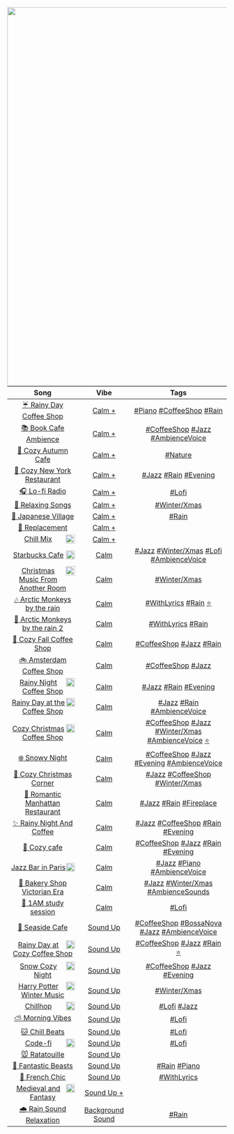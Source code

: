 <img style="float: left"  width="871" src="https://github.com/joanafonsogomes/AmbienceSongs/blob/main/Images/header.JPG">

| Song                                                                                                                                                                                      | Vibe                                                                                                        | Tags                                                                                                                                                                                                                                                                                                                                                                                                                                                                                                               |
|:-----------------------------------------------------------------------------------------------------------------------------------------------------------------------------------------:|:-----------------------------------------------------------------------------------------------------------:|:------------------------------------------------------------------------------------------------------------------------------------------------------------------------------------------------------------------------------------------------------------------------------------------------------------------------------------------------------------------------------------------------------------------------------------------------------------------------------------------------------------------:|
| [:umbrella: Rainy Day Coffee Shop](https://youtu.be/mkgylOJSdhE)                                                                                                                          | [Calm +](https://github.com/joanafonsogomes/AmbienceSongs/tree/main/Ambience_mds/Types/1_Calm%2B)           | [#Piano](https://github.com/joanafonsogomes/AmbienceSongs/tree/main/Ambience_mds/Tags/Piano) [#CoffeeShop](https://github.com/joanafonsogomes/AmbienceSongs/tree/main/Ambience_mds/Tags/CoffeeShop) [#Rain](https://github.com/joanafonsogomes/AmbienceSongs/tree/main/Ambience_mds/Tags/Rain)                                                                                                                                                                                                                     |
| [:books: Book Cafe Ambience](https://youtu.be/yJR3i1c42i8)                                                                                                                                | [Calm +](https://github.com/joanafonsogomes/AmbienceSongs/tree/main/Ambience_mds/Types/1_Calm%2B)           | [#CoffeeShop](https://github.com/joanafonsogomes/AmbienceSongs/tree/main/Ambience_mds/Tags/CoffeeShop) [#Jazz](https://github.com/joanafonsogomes/AmbienceSongs/tree/main/Ambience_mds/Tags/Jazz) [#AmbienceVoice](https://github.com/joanafonsogomes/AmbienceSongs/tree/main/Ambience_mds/Tags/AmbienceVoice)                                                                                                                                                                                                     |
| [:fallen_leaf: Cozy Autumn Cafe](https://youtu.be/y_6QQA8fPgE)                                                                                                                            | [Calm +](https://github.com/joanafonsogomes/AmbienceSongs/tree/main/Ambience_mds/Types/1_Calm%2B)           | [#Nature](https://github.com/joanafonsogomes/AmbienceSongs/tree/main/Ambience_mds/Tags/Nature)                                                                                                                                                                                                                                                                                                                                                                                                                     |
| [:wine_glass: Cozy New York Restaurant](https://youtu.be/YWD2Z14w99Y)                                                                                                                     | [Calm +](https://github.com/joanafonsogomes/AmbienceSongs/tree/main/Ambience_mds/Types/1_Calm%2B)           | [#Jazz](https://github.com/joanafonsogomes/AmbienceSongs/tree/main/Ambience_mds/Tags/Jazz) [#Rain](https://github.com/joanafonsogomes/AmbienceSongs/tree/main/Ambience_mds/Tags/Rain) [#Evening](https://github.com/joanafonsogomes/AmbienceSongs/tree/main/Ambience_mds/Tags/Evening)                                                                                                                                                                                                                             |
| [:headphones: Lo-fi Radio](https://youtu.be/5qap5aO4i9A)                                                                                                                                  | [Calm +](https://github.com/joanafonsogomes/AmbienceSongs/tree/main/Ambience_mds/Types/1_Calm%2B)           | [#Lofi](https://github.com/joanafonsogomes/AmbienceSongs/tree/main/Ambience_mds/Tags/Lofi)                                                                                                                                                                                                                                                                                                                                                                                                                         |
| [:christmas_tree: Relaxing Songs](https://youtu.be/7LkNYNeJ424)                                                                                                                           | [Calm +](https://github.com/joanafonsogomes/AmbienceSongs/tree/main/Ambience_mds/Types/1_Calm%2B)           | [#Winter/Xmas](https://github.com/joanafonsogomes/AmbienceSongs/tree/main/Ambience_mds/Tags/WinterXmas)                                                                                                                                                                                                                                                                                                                                                                                                            |
| [:cherry_blossom: Japanese Village](https://youtu.be/w_zNPScqBb8)                                                                                                                         | [Calm +](https://github.com/joanafonsogomes/AmbienceSongs/tree/main/Ambience_mds/Types/1_Calm%2B)           | [#Rain](https://github.com/joanafonsogomes/AmbienceSongs/tree/main/Ambience_mds/Tags/Rain)                                                                                                                                                                                                                                                                                                                                                                                                                         |
| [:ear_of_rice: Replacement](https://youtu.be/lNn18F51bfo)                                                                                                                                 | [Calm +](https://github.com/joanafonsogomes/AmbienceSongs/tree/main/Ambience_mds/Types/1_Calm%2B)           |                                                                                                                                                                                                                                                                                                                                                                                                                                                                                                                    |
| [<img style="float: right"  width="21" src="https://github.com/joanafonsogomes/AmbienceSongs/blob/main/Images/chill-emoji.png"> Chill Mix](https://youtu.be/lWgvuOuZHfg)                  | [Calm +](https://github.com/joanafonsogomes/AmbienceSongs/tree/main/Ambience_mds/Types/1_Calm%2B)           |                                                                                                                                                                                                                                                                                                                                                                                                                                                                                                                    |
| [<img style="float: right"  width="20" src="https://github.com/joanafonsogomes/AmbienceSongs/blob/main/Images/starbucks2.png"> Starbucks Cafe](https://youtu.be/QVL3XIjfTxc)              | [Calm](https://github.com/joanafonsogomes/AmbienceSongs/tree/main/Ambience_mds/Types/2_Calm)                | [#Jazz](https://github.com/joanafonsogomes/AmbienceSongs/tree/main/Ambience_mds/Tags/Jazz) [#Winter/Xmas](https://github.com/joanafonsogomes/AmbienceSongs/tree/main/Ambience_mds/Tags/WinterXmas) [#Lofi](https://github.com/joanafonsogomes/AmbienceSongs/tree/main/Ambience_mds/Tags/Lofi) [#AmbienceVoice](https://github.com/joanafonsogomes/AmbienceSongs/tree/main/Ambience_mds/Tags/AmbienceVoice)                                                                                                         |
| [<img style="float: right"  width="21" src="https://github.com/joanafonsogomes/AmbienceSongs/blob/main/Images/xmas.png"> Christmas Music From Another Room](https://youtu.be/NiW7CBz2Qfs) | [Calm](https://github.com/joanafonsogomes/AmbienceSongs/tree/main/Ambience_mds/Types/2_Calm)                | [#Winter/Xmas](https://github.com/joanafonsogomes/AmbienceSongs/tree/main/Ambience_mds/Tags/WinterXmas)                                                                                                                                                                                                                                                                                                                                                                                                            |
| [:notes: Arctic Monkeys by the rain](https://youtu.be/IDaiOx4E53I)                                                                                                                        | [Calm](https://github.com/joanafonsogomes/AmbienceSongs/tree/main/Ambience_mds/Types/2_Calm)                | [#WithLyrics](https://github.com/joanafonsogomes/AmbienceSongs/tree/main/Ambience_mds/Tags/Lyrics) [#Rain](https://github.com/joanafonsogomes/AmbienceSongs/tree/main/Ambience_mds/Tags/Rain) [:star:](https://github.com/joanafonsogomes/AmbienceSongs/tree/main/Ambience_mds/Tags/Fav)                                                                                                                                                                                                                           |
| [:monkey: Arctic Monkeys by the rain 2](https://youtu.be/HQhXMDkAXTs)                                                                                                                     | [Calm](https://github.com/joanafonsogomes/AmbienceSongs/tree/main/Ambience_mds/Types/2_Calm)                | [#WithLyrics](https://github.com/joanafonsogomes/AmbienceSongs/tree/main/Ambience_mds/Tags/Lyrics) [#Rain](https://github.com/joanafonsogomes/AmbienceSongs/tree/main/Ambience_mds/Tags/Rain)                                                                                                                                                                                                                                                                                                                      |
| [:orange_heart: Cozy Fall Coffee Shop](https://youtu.be/VMAPTo7RVCo)                                                                                                                      | [Calm](https://github.com/joanafonsogomes/AmbienceSongs/tree/main/Ambience_mds/Types/2_Calm)                | [#CoffeeShop](https://github.com/joanafonsogomes/AmbienceSongs/tree/main/Ambience_mds/Tags/CoffeeShop) [#Jazz](https://github.com/joanafonsogomes/AmbienceSongs/tree/main/Ambience_mds/Tags/Jazz) [#Rain](https://github.com/joanafonsogomes/AmbienceSongs/tree/main/Ambience_mds/Tags/Rain)                                                                                                                                                                                                                       |
| [:bike: Amsterdam Coffee Shop](https://youtu.be/ymLNcAwYmBM)                                                                                                                              | [Calm](https://github.com/joanafonsogomes/AmbienceSongs/tree/main/Ambience_mds/Types/2_Calm)                | [#CoffeeShop](https://github.com/joanafonsogomes/AmbienceSongs/tree/main/Ambience_mds/Tags/CoffeeShop) [#Jazz](https://github.com/joanafonsogomes/AmbienceSongs/tree/main/Ambience_mds/Tags/Jazz)                                                                                                                                                                                                                                                                                                                  |
| [<img style="float: right"  width="20" src="https://github.com/joanafonsogomes/AmbienceSongs/blob/main/Images/rain_night.png"> Rainy Night Coffee Shop](https://youtu.be/c0_ejQQcrwI)     | [Calm](https://github.com/joanafonsogomes/AmbienceSongs/tree/main/Ambience_mds/Types/2_Calm)                | [#Jazz](https://github.com/joanafonsogomes/AmbienceSongs/tree/main/Ambience_mds/Tags/Jazz) [#Rain](https://github.com/joanafonsogomes/AmbienceSongs/tree/main/Ambience_mds/Tags/Rain) [#Evening](https://github.com/joanafonsogomes/AmbienceSongs/tree/main/Ambience_mds/Tags/Evening)                                                                                                                                                                                                                             |
| [<img style="float: right"  width="20" src="https://github.com/joanafonsogomes/AmbienceSongs/blob/main/Images/coffee.png"> Rainy Day at the Coffee Shop](https://youtu.be/iD4dMdpNe_I)    | [Calm](https://github.com/joanafonsogomes/AmbienceSongs/tree/main/Ambience_mds/Types/2_Calm)                | [#Jazz](https://github.com/joanafonsogomes/AmbienceSongs/tree/main/Ambience_mds/Tags/Jazz) [#Rain](https://github.com/joanafonsogomes/AmbienceSongs/tree/main/Ambience_mds/Tags/Rain) [#AmbienceVoice](https://github.com/joanafonsogomes/AmbienceSongs/tree/main/Ambience_mds/Tags/AmbienceVoice)                                                                                                                                                                                                                 |
| [<img style="float: right"  width="20" src="https://github.com/joanafonsogomes/AmbienceSongs/blob/main/Images/mistletoe.png"> Cozy Christmas Coffee Shop](https://youtu.be/9a9GixtqVP4)   | [Calm](https://github.com/joanafonsogomes/AmbienceSongs/tree/main/Ambience_mds/Types/2_Calm)                | [#CoffeeShop](https://github.com/joanafonsogomes/AmbienceSongs/tree/main/Ambience_mds/Tags/CoffeeShop) [#Jazz](https://github.com/joanafonsogomes/AmbienceSongs/tree/main/Ambience_mds/Tags/Jazz) [#Winter/Xmas](https://github.com/joanafonsogomes/AmbienceSongs/tree/main/Ambience_mds/Tags/WinterXmas) [#AmbienceVoice](https://github.com/joanafonsogomes/AmbienceSongs/tree/main/Ambience_mds/Tags/AmbienceVoice) [:star:](https://github.com/joanafonsogomes/AmbienceSongs/tree/main/Ambience_mds/Tags/Fav)  |
| [:snowflake: Snowy Night](https://youtu.be/OeYEmBDa5Hw)                                                                                                                                   | [Calm](https://github.com/joanafonsogomes/AmbienceSongs/tree/main/Ambience_mds/Types/2_Calm)                | [#CoffeeShop](https://github.com/joanafonsogomes/AmbienceSongs/tree/main/Ambience_mds/Tags/CoffeeShop) [#Jazz](https://github.com/joanafonsogomes/AmbienceSongs/tree/main/Ambience_mds/Tags/Jazz) [#Evening](https://github.com/joanafonsogomes/AmbienceSongs/tree/main/Ambience_mds/Tags/Evening) [#AmbienceVoice](https://github.com/joanafonsogomes/AmbienceSongs/tree/main/Ambience_mds/Tags/AmbienceVoice)                                                                                                    |
| [:ribbon: Cozy Christmas Corner](https://youtu.be/FvMA_kX_qjA)                                                                                                                            | [Calm](https://github.com/joanafonsogomes/AmbienceSongs/tree/main/Ambience_mds/Types/2_Calm)                | [#Jazz](https://github.com/joanafonsogomes/AmbienceSongs/tree/main/Ambience_mds/Tags/Jazz) [#CoffeeShop](https://github.com/joanafonsogomes/AmbienceSongs/tree/main/Ambience_mds/Tags/CoffeeShop) [#Winter/Xmas](https://github.com/joanafonsogomes/AmbienceSongs/tree/main/Ambience_mds/Tags/WinterXmas)                                                                                                                                                                                                          |
| [:rose: Romantic Manhattan Restaurant](https://youtu.be/Cos-1qUyvrc)                                                                                                                      | [Calm](https://github.com/joanafonsogomes/AmbienceSongs/tree/main/Ambience_mds/Types/2_Calm)                | [#Jazz](https://github.com/joanafonsogomes/AmbienceSongs/tree/main/Ambience_mds/Tags/Jazz) [#Rain](https://github.com/joanafonsogomes/AmbienceSongs/tree/main/Ambience_mds/Tags/Rain) [#Fireplace](https://github.com/joanafonsogomes/AmbienceSongs/tree/main/Ambience_mds/Tags/Fireplace)                                                                                                                                                                                                                         |
| [:sparkles: Rainy Night And Coffee](https://youtu.be/lA1ItxM9yIE)                                                                                                                         | [Calm](https://github.com/joanafonsogomes/AmbienceSongs/tree/main/Ambience_mds/Types/2_Calm)                | [#Jazz](https://github.com/joanafonsogomes/AmbienceSongs/tree/main/Ambience_mds/Tags/Jazz) [#CoffeeShop](https://github.com/joanafonsogomes/AmbienceSongs/tree/main/Ambience_mds/Tags/CoffeeShop) [#Rain](https://github.com/joanafonsogomes/AmbienceSongs/tree/main/Ambience_mds/Tags/Rain) [#Evening](https://github.com/joanafonsogomes/AmbienceSongs/tree/main/Ambience_mds/Tags/Evening)                                                                                                                      |
| [:saxophone: Cozy cafe](https://youtu.be/Pfm8M3q-4TY)                                                                                                                                     | [Calm](https://github.com/joanafonsogomes/AmbienceSongs/tree/main/Ambience_mds/Types/2_Calm)                | [#CoffeeShop](https://github.com/joanafonsogomes/AmbienceSongs/tree/main/Ambience_mds/Tags/CoffeeShop) [#Jazz](https://github.com/joanafonsogomes/AmbienceSongs/tree/main/Ambience_mds/Tags/Jazz) [#Rain](https://github.com/joanafonsogomes/AmbienceSongs/tree/main/Ambience_mds/Tags/Rain) [#Evening](https://github.com/joanafonsogomes/AmbienceSongs/tree/main/Ambience_mds/Tags/Evening)                                                                                                                      |
| [<img style="float: right"  width="20" src="https://github.com/joanafonsogomes/AmbienceSongs/blob/main/Images/france.png"> Jazz Bar in Paris](https://youtu.be/cUZbRc0lwjA)               | [Calm](https://github.com/joanafonsogomes/AmbienceSongs/tree/main/Ambience_mds/Types/2_Calm)                | [#Jazz](https://github.com/joanafonsogomes/AmbienceSongs/tree/main/Ambience_mds/Tags/Jazz) [#Piano](https://github.com/joanafonsogomes/AmbienceSongs/tree/main/Ambience_mds/Tags/Piano) [#AmbienceVoice](https://github.com/joanafonsogomes/AmbienceSongs/tree/main/Ambience_mds/Tags/AmbienceVoice)                                                                                                                                                                                                               |
| [:womans_hat: Bakery Shop Victorian Era](https://youtu.be/-sNRUZknXSk)                                                                                                                    | [Calm](https://github.com/joanafonsogomes/AmbienceSongs/tree/main/Ambience_mds/Types/2_Calm)                | [#Jazz](https://github.com/joanafonsogomes/AmbienceSongs/tree/main/Ambience_mds/Tags/Jazz) [#Winter/Xmas](https://github.com/joanafonsogomes/AmbienceSongs/tree/main/Ambience_mds/Tags/WinterXmas) [#AmbienceSounds](https://github.com/joanafonsogomes/AmbienceSongs/tree/main/Ambience_mds/Tags/AmbienceSounds)                                                                                                                                                                                                  |
| [:crescent_moon: 1AM study session](https://youtu.be/lTRiuFIWV54)                                                                                                                         | [Calm](https://github.com/joanafonsogomes/AmbienceSongs/tree/main/Ambience_mds/Types/2_Calm)                | [#Lofi](https://github.com/joanafonsogomes/AmbienceSongs/tree/main/Ambience_mds/Tags/Lofi)                                                                                                                                                                                                                                                                                                                                                                                                                         |
| [:shell: Seaside Cafe](https://youtu.be/I-hkxnPfhlQ)                                                                                                                                      | [Sound Up](https://github.com/joanafonsogomes/AmbienceSongs/tree/main/Ambience_mds/Types/3_SoundUp)         | [#CoffeeShop](https://github.com/joanafonsogomes/AmbienceSongs/tree/main/Ambience_mds/Tags/CoffeeShop) [#BossaNova](https://github.com/joanafonsogomes/AmbienceSongs/tree/main/Ambience_mds/Tags/BossaNova) [#Jazz](https://github.com/joanafonsogomes/AmbienceSongs/tree/main/Ambience_mds/Tags/Jazz) [#AmbienceVoice](https://github.com/joanafonsogomes/AmbienceSongs/tree/main/Ambience_mds/Tags/AmbienceVoice)                                                                                                |
| [<img style="float: right"  width="20" src="https://github.com/joanafonsogomes/AmbienceSongs/blob/main/Images/pumpkin.png"> Rainy Day at Cozy Coffee Shop](https://youtu.be/eOcEAUf_R2k)  | [Sound Up](https://github.com/joanafonsogomes/AmbienceSongs/tree/main/Ambience_mds/Types/3_SoundUp)         | [#CoffeeShop](https://github.com/joanafonsogomes/AmbienceSongs/tree/main/Ambience_mds/Tags/CoffeeShop) [#Jazz](https://github.com/joanafonsogomes/AmbienceSongs/tree/main/Ambience_mds/Tags/Jazz) [#Rain](https://github.com/joanafonsogomes/AmbienceSongs/tree/main/Ambience_mds/Tags/Rain) [:star:](https://github.com/joanafonsogomes/AmbienceSongs/tree/main/Ambience_mds/Tags/Fav)                                                                                                                            |
| [<img style="float: right"  width="20" src="https://github.com/joanafonsogomes/AmbienceSongs/blob/main/Images/couch.png"> Snow Cozy Night](https://youtu.be/rrzTNw7ouLU)                  | [Sound Up](https://github.com/joanafonsogomes/AmbienceSongs/tree/main/Ambience_mds/Types/3_SoundUp)         | [#CoffeeShop](https://github.com/joanafonsogomes/AmbienceSongs/tree/main/Ambience_mds/Tags/CoffeeShop) [#Jazz](https://github.com/joanafonsogomes/AmbienceSongs/tree/main/Ambience_mds/Tags/Jazz) [#Evening](https://github.com/joanafonsogomes/AmbienceSongs/tree/main/Ambience_mds/Tags/Evening)                                                                                                                                                                                                                 |
| [<img style="float: right"  width="20" src="https://github.com/joanafonsogomes/AmbienceSongs/blob/main/Images/hp.png"> Harry Potter Winter Music](https://youtu.be/7smahC_IAiY)           | [Sound Up](https://github.com/joanafonsogomes/AmbienceSongs/tree/main/Ambience_mds/Types/3_SoundUp)         | [#Winter/Xmas](https://github.com/joanafonsogomes/AmbienceSongs/tree/main/Ambience_mds/Tags/WinterXmas)                                                                                                                                                                                                                                                                                                                                                                                                            |
| [<img style="float: right"  width="20" src="https://github.com/joanafonsogomes/AmbienceSongs/blob/main/Images/teddybear.png"> Chillhop](https://youtu.be/s49CT4DTAkw)                     | [Sound Up](https://github.com/joanafonsogomes/AmbienceSongs/tree/main/Ambience_mds/Types/3_SoundUp)         | [#Lofi](https://github.com/joanafonsogomes/AmbienceSongs/tree/main/Ambience_mds/Tags/Lofi) [#Jazz](https://github.com/joanafonsogomes/AmbienceSongs/tree/main/Ambience_mds/Tags/Jazz)                                                                                                                                                                                                                                                                                                                              |
| [:partly_sunny: Morning Vibes](https://youtu.be/iZKheuGN63A)                                                                                                                              | [Sound Up](https://github.com/joanafonsogomes/AmbienceSongs/tree/main/Ambience_mds/Types/3_SoundUp)         | [#Lofi](https://github.com/joanafonsogomes/AmbienceSongs/tree/main/Ambience_mds/Tags/Lofi)                                                                                                                                                                                                                                                                                                                                                                                                                         |
| [:cat: Chill Beats](https://youtu.be/rA56B4JyTgI)                                                                                                                                         | [Sound Up](https://github.com/joanafonsogomes/AmbienceSongs/tree/main/Ambience_mds/Types/3_SoundUp)         | [#Lofi](https://github.com/joanafonsogomes/AmbienceSongs/tree/main/Ambience_mds/Tags/Lofi)                                                                                                                                                                                                                                                                                                                                                                                                                         |
| [<img style="float: right"  width="20" src="https://github.com/joanafonsogomes/AmbienceSongs/blob/main/Images/coding.png"> Code-fi](https://youtu.be/f02mOEt11OQ)                         | [Sound Up](https://github.com/joanafonsogomes/AmbienceSongs/tree/main/Ambience_mds/Types/3_SoundUp)         | [#Lofi](https://github.com/joanafonsogomes/AmbienceSongs/tree/main/Ambience_mds/Tags/Lofi)                                                                                                                                                                                                                                                                                                                                                                                                                         |
| [:mouse: Ratatouille](https://youtu.be/RXZiMZSkPeY)                                                                                                                                       | [Sound Up](https://github.com/joanafonsogomes/AmbienceSongs/tree/main/Ambience_mds/Types/3_SoundUp)         |                                                                                                                                                                                                                                                                                                                                                                                                                                                                                                                    |
| [:dragon: Fantastic Beasts](https://youtu.be/SmkF4wvpH_4)                                                                                                                                 | [Sound Up](https://github.com/joanafonsogomes/AmbienceSongs/tree/main/Ambience_mds/Types/3_SoundUp)         | [#Rain](https://github.com/joanafonsogomes/AmbienceSongs/tree/main/Ambience_mds/Tags/Rain) [#Piano](https://github.com/joanafonsogomes/AmbienceSongs/tree/main/Ambience_mds/Tags/Piano)                                                                                                                                                                                                                                                                                                                            |
| [:wine_glass: French Chic](https://youtu.be/8B9HwsdKKIQ)                                                                                                                                  | [Sound Up](https://github.com/joanafonsogomes/AmbienceSongs/tree/main/Ambience_mds/Types/3_SoundUp)         | [#WithLyrics](https://github.com/joanafonsogomes/AmbienceSongs/tree/main/Ambience_mds/Tags/Lyrics)                                                                                                                                                                                                                                                                                                                                                                                                                 |
| [<img style="float: right"  width="20" src="https://github.com/joanafonsogomes/AmbienceSongs/blob/main/Images/mage.png"> Medieval and Fantasy](https://youtu.be/VnwD8zsGl2Y)              | [Sound Up +](https://github.com/joanafonsogomes/AmbienceSongs/tree/main/Ambience_mds/Types/4_SoundUp+)      |                                                                                                                                                                                                                                                                                                                                                                                                                                                                                                                    |
| [:cloud_with_rain: Rain Sound Relaxation](https://youtu.be/8plwv25NYRo)                                                                                                                   | [Background Sound](https://github.com/joanafonsogomes/AmbienceSongs/tree/main/Ambience_mds/Types/5_BgSound) | [#Rain](https://github.com/joanafonsogomes/AmbienceSongs/tree/main/Ambience_mds/Tags/Rain)                                                                                                                                                                                                                                                                                                                                                                                                                         |
